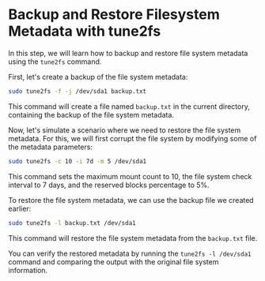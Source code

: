 # Backup and Restore Filesystem Metadata with tune2fs

In this step, we will learn how to backup and restore file system metadata using the `tune2fs` command.

First, let's create a backup of the file system metadata:

```bash
sudo tune2fs -f -j /dev/sda1 backup.txt
```

This command will create a file named `backup.txt` in the current directory, containing the backup of the file system metadata.

Now, let's simulate a scenario where we need to restore the file system metadata. For this, we will first corrupt the file system by modifying some of the metadata parameters:

```bash
sudo tune2fs -c 10 -i 7d -m 5 /dev/sda1
```

This command sets the maximum mount count to 10, the file system check interval to 7 days, and the reserved blocks percentage to 5%.

To restore the file system metadata, we can use the backup file we created earlier:

```bash
sudo tune2fs -l backup.txt /dev/sda1
```

This command will restore the file system metadata from the `backup.txt` file.

You can verify the restored metadata by running the `tune2fs -l /dev/sda1` command and comparing the output with the original file system information.
